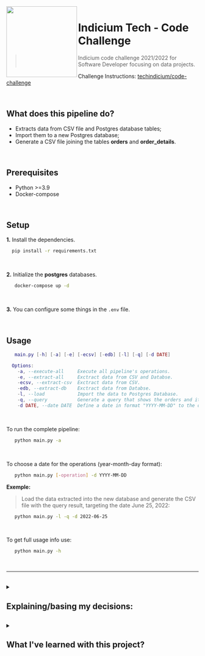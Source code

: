 <img src="https://i.imgur.com/2Lkns1O.png" align="left" width="185px"/>

# Indicium Tech - Code Challenge

> Indicium code challenge 2021/2022 for Software Developer focusing on data projects.

Challenge Instructions: [techindicium/code-challenge](https://github.com/techindicium/code-challenge)

<br>

## What does this pipeline do?

* Extracts data from CSV file and Postgres database tables;
* Import them to a new Postgres database;
* Generate a CSV file joining the tables **orders** and **order_details**.
<br>

## Prerequisites

* Python >=3.9
* Docker-compose
<br>

## Setup

**1.** Install the dependencies.
```sh
  pip install -r requirements.txt
```
<br>

**2.** Initialize the **postgres** databases.
```sh
   docker-compose up -d
```

<br>

**3.** You can configure some things in the `.env` file.

<br>

## Usage

```lua
   main.py [-h] [-a] [-e] [-ecsv] [-edb] [-l] [-q] [-d DATE]

  Options:
    -a, --execute-all     Execute all pipeline's operations.
    -e, --extract-all     Exctract data from CSV and Databse.
    -ecsv, --extract-csv  Exctract data from CSV.
    -edb, --extract-db    Exctract data from Databse.
    -l, --load            Import the data to Postgres Database.
    -q, --query           Generate a query that shows the orders and its details.
    -d DATE, --date DATE  Define a date in format "YYYY-MM-DD" to the operations. Default: current date.
```
<br>

To run the complete pipeline:

```sh
   python main.py -a
```
<br>

To choose a date for the operations (year-month-day format):

```sh
   python main.py [-operation] -d YYYY-MM-DD
```

**Exemple:**
> Load the data extracted into the new database and generate the CSV file with the query result, targeting the date June 25, 2022:

```sh
   python main.py -l -q -d 2022-06-25
```
<br>

To get full usage info use:

```sh
   python main.py -h
```

<br>

---

<br>

<details>
<summary><h2>Explaining/basing my decisions:<h2></summary>

<br>

> #### Why postgres database?
> * Since the source database is on postgres, it's convenient use just one external library to manipulate them.<br>
> #### Why CSV format for the query result and extracted files?
> * Table type data is better represented in CSV files than in JSON or similar.<br>
> #### Why is the name of extract files in the format: <i>table_{table}_{date}</i>?
> * This format, with all the information, allows the file to be copied to another location while keeping all necessary information.<br>

</details>

<details>
<summary><h2>What I've learned with this project?<h2></summary>

   > * It increased my experience with SQL.
   > * Taught me how to extract and load databases from/to CSV.
   > * Allowed me to develop a CLI in python.
   > * Exercised my ability to document code.
   > * Made me gain experience in error handling.

</details>
